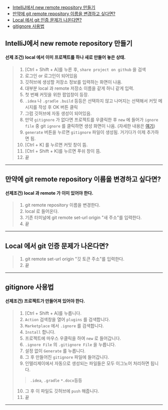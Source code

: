 - [IntelliJ에서 new remote repository 만들기](#intellij에서-new-remote-repository-만들기)
- [만약에 git remote repository 이름을 변경하고 싶다면?](#만약에-git-remote-repository-이름을-변경하고-싶다면)
- [Local 에서 git 인증 문제가 나온다면?](#local-에서-git-인증-문제가-나온다면)
- [gitignore 사용법](#gitignore-사용법)


## IntelliJ에서 new remote repository 만들기
#### 선제 조건) local 에서 이미 프로젝트를 하나 새로 만들어 놓은 상태.
>1. [Ctrl + Shift + A]를 누른 후, `share project on github` 을 검색
>2. 로그인 or 로그인이 되어있음
>3. 깃허브에 생성할 저장소 정보를 입력하는 화면이 나옴.
>4. 대부분 local 과 remote 저장소 이름을 같게 하니 같게 입력.
>5. 첫 번째 커밋을 위한 팝업창이 등장.
>6. `.idea` 나 `.gradle` `.build` 등등은 선택하지 않고 나머지는 선택해서
   커밋 메시지를 작성 후 OK 버튼 클릭
>7. 그럼 깃허브에 자동 생성이 되어있음.
>8. 만약 `gitignore` 가 없다면 프로젝트를 우클릭한 후 `new` 에 들어가
   `ignore file` 중 git `ignore` 를 클릭하면 생성 화면이 나옴. 
> (자세한 내용은 [여기](#gitignore-사용법))
>9. `generate` 버튼을 누르면 `gitignore` 파일이 생성됨. 거기다가 이제 추가하면 됨.
>10. [Ctrl + K] 를 누르면 커밋 창이 뜸.
>11. [Ctrl + Shift + K]를 누르면 푸쉬 창이 뜸.
>12. 끝

---

## 만약에 git remote repository 이름을 변경하고 싶다면?
#### 선제조건) local 과 remote 가 이미 있어야 한다.
> 1. git remote repository 이름을 변경한다.
> 2. local 로 들어온다.
> 3. 기존 터미널에 git remote set-url origin "새 주소"를 입력한다.
> 4. 끝

---

## Local 에서 git 인증 문제가 나온다면?
> 1. git remote set-url origin "깃 토큰 주소"를 입력한다.
> 2. 끝

---

## gitignore 사용법
#### 선제조건) 프로젝트가 만들어져 있어야 한다.
> 1. [Ctrl + Shift + A]를 누릅니다.
> 2. `Action` 검색창을 열어 `plugins` 를 검색합니다.
> 3. `Marketplace` 에서 `.ignore` 를 검색합니다.
> 4. `Install` 합니다.
> 5. 프로젝트에 마우스 우클릭을 하여 `new` 로 들어갑니다.
> 6. `.ignore File` 의 `.gitignore File` 을 누릅니다.
> 7. 설정 없이 `Generate` 를 누릅니다.
> 8. 그 후 만들어진 `gitignore` 파일에 들어갑니다.
> 9. 인텔리제이에서 자동으로 생성되는 파일들은 모두 이그노어 처리하면 됩니다.
> > `.idea`, `.gradle` `*.docx`등등
> 10. 그 후 이 파일도 깃허브에 `push` 해줍니다.
> 11. 끝

---

